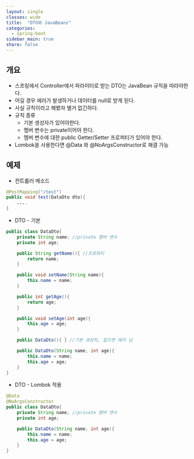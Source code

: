 ```yaml
---
layout: single
classes: wide
title:  "DTO와 JavaBeans"
categories:
  - spring-boot
sidebar_main: true
share: false
---
```


## 개요
- 스프링에서 Controller에서 파라미터로 받는 DTO는 JavaBean 규칙을 따라야한다.
- 어길 경우 에러가 발생하거나 데이터를 null로 받게 된다.
- 사실 규칙이라고 해봤자 별거 없긴하다.
- 규칙 종류
  - 기본 생성자가 있어야한다.
  - 멤버 변수는 private이어야 한다.
  - 멤버 변수에 대한 public Getter/Setter 프로퍼티가 있어야 한다.
- Lombok을 사용한다면 @Data 와 @NoArgsConstructor로 해결 가능

## 예제
- 컨트롤러 메소드

```java
@PostMapping("/test")
public void test(DataDto dto){
    ....
}
```

- DTO - 기본

```java
public class DataDto{
    private String name; //private 멤버 변수
    private int age;

    public String getName(){ //프로퍼티
        return name;
    }

    public void setName(String name){
        this.name = name;
    }

    public int getAge(){
        return age;
    }

    public void setAge(int age){
        this.age = age;
    }

    public DataDto(){ } //기본 생성자, 없으면 에러 남

    public DataDto(String name, int age){
        this.name = name;
        this.age = age;
    }
}
```

- DTO - Lombok 적용

```java
@Data
@NoArgsConstructor
public class DataDto{
    private String name; //private 멤버 변수
    private int age;

    public DataDto(String name, int age){
        this.name = name;
        this.age = age;
    }
}
```